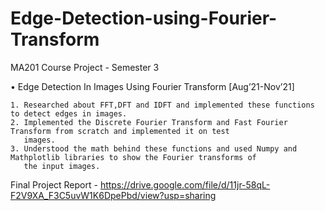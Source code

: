 # Edge-Detection-using-Fourier-Transform
MA201 Course Project - Semester 3 

• Edge Detection In Images Using Fourier Transform [Aug’21-Nov’21]

    1. Researched about FFT,DFT and IDFT and implemented these functions to detect edges in images.
    2. Implemented the Discrete Fourier Transform and Fast Fourier Transform from scratch and implemented it on test
       images.
    3. Understood the math behind these functions and used Numpy and Mathplotlib libraries to show the Fourier transforms of
       the input images.

Final Project Report - https://drive.google.com/file/d/11jr-58qL-F2V9XA_F3C5uvW1K6DpePbd/view?usp=sharing
